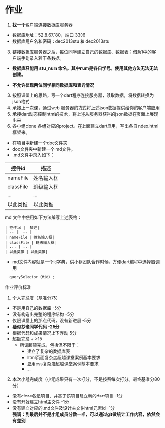 # 作业

1. **找一个**客户端连接数据库服务器   
 - 数据库地址：52.8.67.180，端口 3306  
 - 数据库用户名和密码：dec2013stu  和   dec2013stu 

3. 链接数据库服务器之后，每位同学建立自己的数据库、数据表；借助1中的客户端手动录入若干条数据。  
  - **数据库只能用 stu_num  命名。其中num是各自学号。使用其他方法无法无法创建。**  

  - **不允许出现两位同学相同数据库和表的情况**  

3. 按照课堂上的思路，写一个dart程序连接服务器，读取数据，将数据转换为json格式
4. 承接上一次课，通过web 服务器的方式将上述json数据提供给你的客户端应用
5. 承接dart动态控制html的技术，将上述从服务器获得的json数据在页面上展现出来  
6. 各小组clone 各组对应的project。在上面建立dart应用，写出各自index.html框架来。  
  - 在项目中新建一个doc文件夹
  - doc文件夹中新建一个.md文件。
  - .md文件中录入如下： 
  
| 控件id |  描述|
| -- |  -- |
| nameFile | 姓名输入框|
| classFile | 班级输入框|
| ... | ...|
| 以此类推 | 以此类推|
md 文件中使用如下方法编写上述表格：
```
| 控件id |  描述|
| -- |  -- |
| nameFile | 姓名输入框|
| classFile | 班级输入框|
| ... | ...|
| 以此类推 | 以此类推|
```
  - md文件内容就是一个id字典，供小组团队合作时候，方便dart编程中选择器调用 
  ```dart
    querySelector（#id）;
  ```



作业评价标准  
1. 个人完成度（基准分75）   
 - 不是用自己的数据库 -5分
 - 没有构造出完整的程序结构 -5分
 - 仅限课堂上的那点代码，没有新进展 -5分
 - **疑似抄袭同学代码 -25分**
 - 根据代码和成果情况上下浮动 5分
 - 超额完成 + >15
    - 所谓超额完成，包括但不限于：  
      - 建立了复杂的数据库表
      - html页面复杂度超越课堂案例基本要求
      - 应用css复杂度超越课堂案例基本要求
      - ...
2. 本次小组完成度（小组成果只有一次打分，不是按照每次打分。最终基准分80分）
 - 没有clone各组项目，并基于该项目建立新的dart项目 -1分
 - 没有开始建立html主文件 -1分
 - 没有建立对应的.md文件及设计主文件html元素id -1分  
 **强调：到最后并不是小组成员分数一样，可以通过git做统计工作内容，依然会有差别**